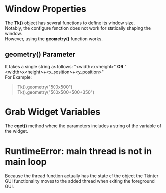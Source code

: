 [comment]: # (Ctrl+Shift+V for Markdown Preview)

# Window Properties

The **Tk()** object has several functions to define its window size.<br>
Notably, the configure function does not work for statically shaping the window.<br>
However, using the **geometry()** function works.

## geometry() Parameter

It takes a single string as follows: 
"\<width>x\<height>" **OR** "\<width>x\<height>+\<x_position>+\<y_position>"<br>
For Example:<br>
>Tk().geometry("500x500")<br>
>Tk().geometry("500x500+500+350")

# Grab Widget Variables

The **cget()** method where the parameters includes a string of the variable of the widget.

# RuntimeError: main thread is not in main loop

Because the thread function actually has the state of the object the Tkinter GUI functionality moves to the added thread when exiting the foreground GUI.